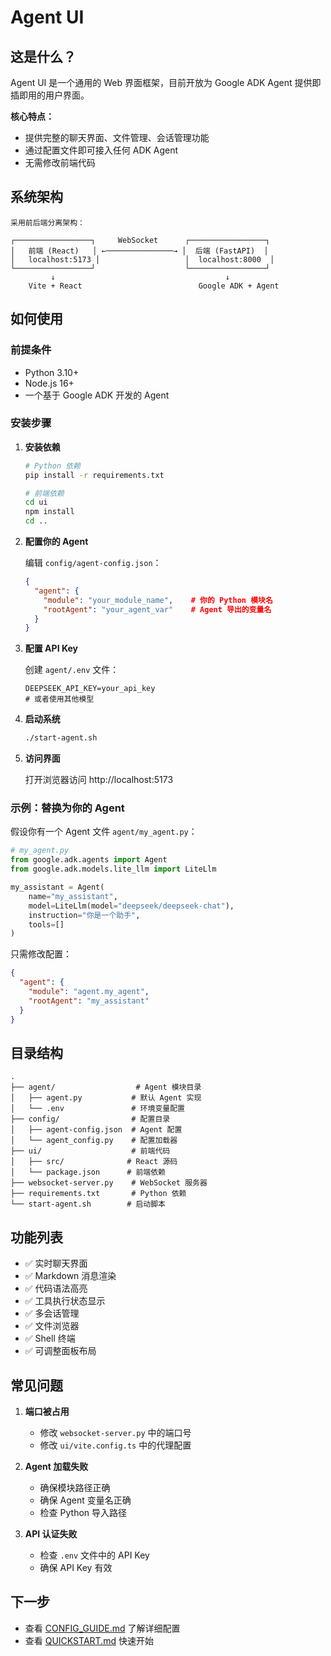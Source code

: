 # Agent UI 

## 这是什么？

Agent UI 是一个通用的 Web 界面框架，目前开放为 Google ADK Agent 提供即插即用的用户界面。

**核心特点：**
- 提供完整的聊天界面、文件管理、会话管理功能
- 通过配置文件即可接入任何 ADK Agent
- 无需修改前端代码

## 系统架构

```
采用前后端分离架构：

┌─────────────────┐     WebSocket      ┌─────────────────┐
│   前端 (React)   │ ←───────────────→ │  后端 (FastAPI)  │
│   localhost:5173 │                   │  localhost:8000  │
└─────────────────┘                    └─────────────────┘
         ↓                                      ↓
    Vite + React                          Google ADK + Agent

```

## 如何使用

### 前提条件
- Python 3.10+
- Node.js 16+
- 一个基于 Google ADK 开发的 Agent

### 安装步骤

1. **安装依赖**
   ```bash
   # Python 依赖
   pip install -r requirements.txt
   
   # 前端依赖
   cd ui
   npm install
   cd ..
   ```

2. **配置你的 Agent**
   
   编辑 `config/agent-config.json`：
   ```json
   {
     "agent": {
       "module": "your_module_name",    # 你的 Python 模块名
       "rootAgent": "your_agent_var"    # Agent 导出的变量名
     }
   }
   ```

3. **配置 API Key**
   
   创建 `agent/.env` 文件：
   ```
   DEEPSEEK_API_KEY=your_api_key
   # 或者使用其他模型
   ```

4. **启动系统**
   ```bash
   ./start-agent.sh
   ```

5. **访问界面**
   
   打开浏览器访问 http://localhost:5173

### 示例：替换为你的 Agent

假设你有一个 Agent 文件 `agent/my_agent.py`：

```python
# my_agent.py
from google.adk.agents import Agent
from google.adk.models.lite_llm import LiteLlm

my_assistant = Agent(
    name="my_assistant",
    model=LiteLlm(model="deepseek/deepseek-chat"),
    instruction="你是一个助手",
    tools=[]
)
```

只需修改配置：
```json
{
  "agent": {
    "module": "agent.my_agent",
    "rootAgent": "my_assistant"
  }
}
```

## 目录结构

```
.
├── agent/                  # Agent 模块目录
│   ├── agent.py           # 默认 Agent 实现
│   └── .env               # 环境变量配置
├── config/                # 配置目录
│   ├── agent-config.json  # Agent 配置
│   └── agent_config.py    # 配置加载器
├── ui/                    # 前端代码
│   ├── src/              # React 源码
│   └── package.json      # 前端依赖
├── websocket-server.py    # WebSocket 服务器
├── requirements.txt       # Python 依赖
└── start-agent.sh        # 启动脚本
```

## 功能列表

- ✅ 实时聊天界面
- ✅ Markdown 消息渲染
- ✅ 代码语法高亮
- ✅ 工具执行状态显示
- ✅ 多会话管理
- ✅ 文件浏览器
- ✅ Shell 终端
- ✅ 可调整面板布局

## 常见问题

1. **端口被占用**
   - 修改 `websocket-server.py` 中的端口号
   - 修改 `ui/vite.config.ts` 中的代理配置

2. **Agent 加载失败**
   - 确保模块路径正确
   - 确保 Agent 变量名正确
   - 检查 Python 导入路径

3. **API 认证失败**
   - 检查 `.env` 文件中的 API Key
   - 确保 API Key 有效

## 下一步

- 查看 [CONFIG_GUIDE.md](docs/CONFIG_GUIDE.md) 了解详细配置
- 查看 [QUICKSTART.md](QUICKSTART.md) 快速开始
